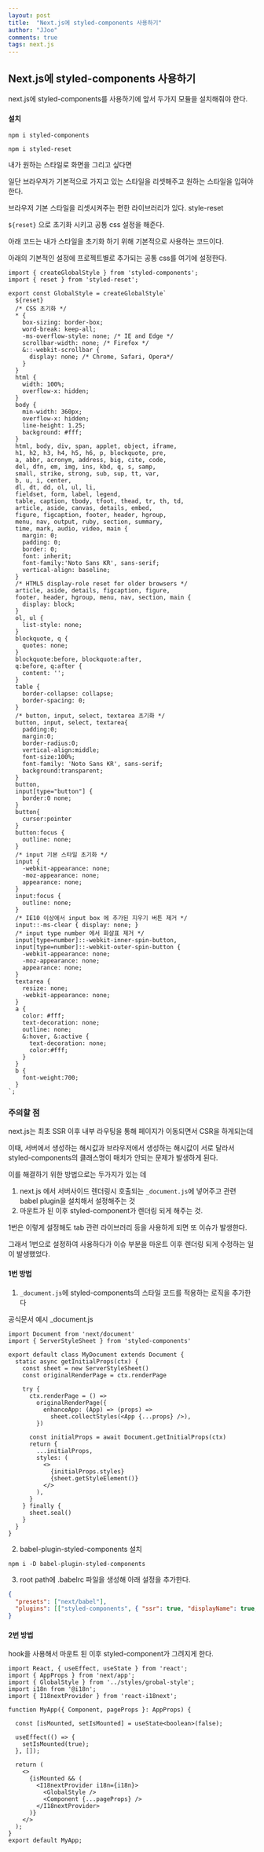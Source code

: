 ```yaml
---
layout: post
title:  "Next.js에 styled-components 사용하기"
author: "JJoo"
comments: true
tags: next.js
---
```



## Next.js에 styled-components 사용하기

next.js에 styled-components를 사용하기에 앞서 두가지 모듈을 설치해줘야 한다. 


#### 설치 
```npm i styled-components``` 

```npm i styled-reset ```


내가 원하는 스타일로 화면을 그리고 싶다면


일단 브라우저가 기본적으로 가지고 있는 스타일을 리셋해주고 원하는 스타일을 입혀야 한다. 

브라우저 기본 스타일을 리셋시켜주는 편한 라이브러리가 있다. style-reset 

```${reset}``` 으로 초기화 시키고 공통 css 설정을 해준다. 


아래 코드는 내가 스타일을 초기화 하기 위해 기본적으로 사용하는 코드이다. 

아래의 기본적인 설정에 프로젝트별로 추가되는 공통 css를 여기에 설정한다. 

```react
import { createGlobalStyle } from 'styled-components';
import { reset } from 'styled-reset';

export const GlobalStyle = createGlobalStyle`
  ${reset}
  /* CSS 초기화 */
  * {
    box-sizing: border-box;
    word-break: keep-all;
    -ms-overflow-style: none; /* IE and Edge */
    scrollbar-width: none; /* Firefox */
    &::-webkit-scrollbar {
      display: none; /* Chrome, Safari, Opera*/
    }
  }
  html {
    width: 100%;
    overflow-x: hidden;
  }
  body {
    min-width: 360px;
    overflow-x: hidden;
    line-height: 1.25;
    background: #fff;
  }
  html, body, div, span, applet, object, iframe,
  h1, h2, h3, h4, h5, h6, p, blockquote, pre,
  a, abbr, acronym, address, big, cite, code,
  del, dfn, em, img, ins, kbd, q, s, samp,
  small, strike, strong, sub, sup, tt, var,
  b, u, i, center,
  dl, dt, dd, ol, ul, li,
  fieldset, form, label, legend,
  table, caption, tbody, tfoot, thead, tr, th, td,
  article, aside, canvas, details, embed,
  figure, figcaption, footer, header, hgroup,
  menu, nav, output, ruby, section, summary,
  time, mark, audio, video, main {
    margin: 0;
    padding: 0;
    border: 0;
    font: inherit;
    font-family:'Noto Sans KR', sans-serif;
    vertical-align: baseline;
  }
  /* HTML5 display-role reset for older browsers */
  article, aside, details, figcaption, figure,
  footer, header, hgroup, menu, nav, section, main {
    display: block;
  }
  ol, ul {
    list-style: none;
  }
  blockquote, q {
    quotes: none;
  }
  blockquote:before, blockquote:after,
  q:before, q:after {
    content: '';
  }
  table {
    border-collapse: collapse;
    border-spacing: 0;
  }
  /* button, input, select, textarea 초기화 */
  button, input, select, textarea{
    padding:0;
    margin:0;
    border-radius:0;
    vertical-align:middle;
    font-size:100%;
    font-family: 'Noto Sans KR', sans-serif;
    background:transparent;
  }
  button,
  input[type="button"] {
    border:0 none;
  }
  button{
    cursor:pointer
  }
  button:focus {
    outline: none;
  }
  /* input 기본 스타일 초기화 */
  input {
    -webkit-appearance: none;
    -moz-appearance: none;
    appearance: none;
  }
  input:focus {
    outline: none;
  }
  /* IE10 이상에서 input box 에 추가된 지우기 버튼 제거 */
  input::-ms-clear { display: none; }
  /* input type number 에서 화살표 제거 */
  input[type=number]::-webkit-inner-spin-button,
  input[type=number]::-webkit-outer-spin-button {
    -webkit-appearance: none;
    -moz-appearance: none;
    appearance: none;
  }
  textarea {
    resize: none;
    -webkit-appearance: none;
  }
  a {
    color: #fff;
    text-decoration: none;
    outline: none;
    &:hover, &:active {
      text-decoration: none;
      color:#fff;
    }
  }
  b {
    font-weight:700;
  }
`;
```

### 주의할 점

next.js는 최초 SSR 이후 내부 라우팅을 통해 페이지가 이동되면서 CSR을 하게되는데 

이때, 서버에서 생성하는 해시값과 브라우저에서 생성하는 해시값이 서로 달라서 styled-components의 클래스명이 매치가 안되는 문제가 발생하게 된다.

이를 해결하기 위한 방법으로는 두가지가 있는 데 

1. next.js 에서 서버사이드 렌더링시 호출되는 ```_document.js```에 넣어주고 관련 babel plugin을 설치해서 설정해주는 것
2. 마운트가 된 이후 styled-component가 렌더링 되게 해주는 것.

1번은 이렇게 설정해도 tab 관련 라이브러리 등을 사용하게 되면 또 이슈가 발생한다. 

그래서 1번으로 설정하여 사용하다가 이슈 부분을 마운트 이후 렌더링 되게 수정하는 일이 발생했었다. 

#### 1번 방법 

1. ```_document.js```에 styled-components의 스타일 코드를 적용하는 로직을 추가한다 

공식문서 예시  _document.js
```react
import Document from 'next/document'
import { ServerStyleSheet } from 'styled-components'

export default class MyDocument extends Document {
  static async getInitialProps(ctx) {
    const sheet = new ServerStyleSheet()
    const originalRenderPage = ctx.renderPage

    try {
      ctx.renderPage = () =>
        originalRenderPage({
          enhanceApp: (App) => (props) =>
            sheet.collectStyles(<App {...props} />),
        })

      const initialProps = await Document.getInitialProps(ctx)
      return {
        ...initialProps,
        styles: (
          <>
            {initialProps.styles}
            {sheet.getStyleElement()}
          </>
        ),
      }
    } finally {
      sheet.seal()
    }
  }
}
```

2. babel-plugin-styled-components  설치 

```npm i -D babel-plugin-styled-components```

3. root path에 .babelrc 파일을 생성해 아래 설정을 추가한다. 

```json 
{
  "presets": ["next/babel"],
  "plugins": [["styled-components", { "ssr": true, "displayName": true, "preprocess": false }]]
}
```


#### 2번 방법 

hook을 사용해서 마운트 된 이후 styled-component가 그려지게 한다. 

```react 
import React, { useEffect, useState } from 'react';
import { AppProps } from 'next/app';
import { GlobalStyle } from '../styles/grobal-style';
import i18n from '@i18n';
import { I18nextProvider } from 'react-i18next';

function MyApp({ Component, pageProps }: AppProps) {

  const [isMounted, setIsMounted] = useState<boolean>(false);

  useEffect(() => {
    setIsMounted(true);
  }, []);

  return (
    <>
      {isMounted && (
        <I18nextProvider i18n={i18n}>
          <GlobalStyle />
          <Component {...pageProps} />
        </I18nextProvider>
      )}
    </>
  );
}
export default MyApp;
```
